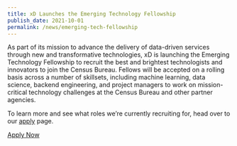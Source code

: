 ```yaml
---
title: xD Launches the Emerging Technology Fellowship
publish_date: 2021-10-01
permalink: /news/emerging-tech-fellowship
---
```

<p>
  As part of its mission to advance the delivery of data-driven services
  through new and transformative technologies, xD is launching the Emerging
  Technology Fellowship to recruit the best and brightest technologists and
  innovators to join the Census Bureau. Fellows will be accepted on a rolling
  basis across a number of skillsets, including machine learning, data
  science, backend engineering, and project managers to work on mission-critical
  technology challenges at the Census Bureau and other partner agencies.
</p>
<p>
  To learn more and see what roles we’re currently recruiting for, head over to
  our <a href="{{ site.baseurl }}/apply">apply</a> page.
</p>
<p class="news-cta">
  <a class="square-link" href="{{ site.baseurl }}/apply" target="_blank">Apply Now</a>
</p>